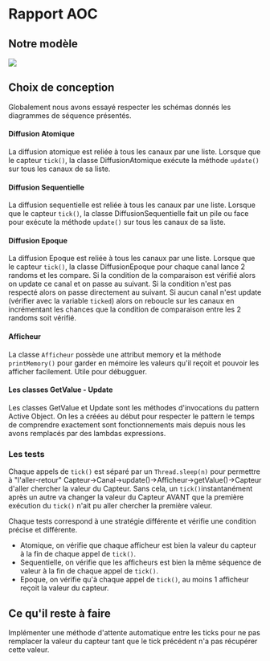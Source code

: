 # Rapport  AOC

## Notre modèle

![](https://i.imgur.com/r2QE7HM.png)


## Choix de conception

Globalement nous avons essayé respecter les schémas donnés les diagrammes de séquence présentés.

#### Diffusion Atomique

La diffusion atomique est reliée à tous les canaux par une liste. Lorsque que le capteur ```tick()```, la classe DiffusionAtomique exécute la méthode ```update()``` sur tous les canaux de sa liste.

#### Diffusion Sequentielle

La diffusion sequentielle est reliée à tous les canaux par une liste. Lorsque que le capteur ```tick()```, la classe DiffusionSequentielle fait un pile ou face pour exécute la méthode ```update()``` sur tous les canaux de sa liste.

#### Diffusion Epoque

La diffusion Epoque est reliée à tous les canaux par une liste. Lorsque que le capteur ```tick()```, la classe DiffusionEpoque pour chaque canal lance 2 randoms et les compare. Si la condition de la comparaison est vérifié alors on update ce canal et on passe au suivant. Si la condition n'est pas respecté alors on passe directement au suivant.
Si aucun canal n'est update (vérifier avec la variable ```ticked```) alors on reboucle sur les canaux en incrémentant les chances que la condition de comparaison entre les 2 randoms soit vérifié.
#### Afficheur

La classe ```Afficheur``` possède une attribut memory et la méthode ```printMemory()``` pour garder en mémoire les valeurs qu'il reçoit et pouvoir les afficher facilement. Utile pour débugguer.

#### Les classes GetValue - Update

Les classes GetValue et Update sont les méthodes d'invocations du pattern Active Object. On les a créées au début pour respecter le pattern le temps de comprendre exactement sont fonctionnements mais depuis nous les avons remplacés par des lambdas expressions.


### Les tests

Chaque appels de ```tick()``` est séparé par un ```Thread.sleep(n)``` pour permettre à "l'aller-retour"  Capteur->Canal->update()->Afficheur->getValue()->Capteur d'aller chercher la valeur du Capteur. Sans cela, un ```tick()```instantanément après un autre va changer la valeur du Capteur AVANT que la première exécution du ```tick()``` n'ait pu aller chercher la première valeur.

Chaque tests correspond à une stratégie différente et vérifie une condition précise et différente.

* Atomique, on vérifie que chaque afficheur est bien la valeur du capteur à la fin de chaque appel de ```tick()```.
* Sequentielle, on vérifie que les afficheurs est bien la même séquence de valeur à la fin de chaque appel de ```tick()```.
* Epoque, on vérifie qu'à chaque appel de ```tick()```, au moins 1 afficheur reçoit la valeur du capteur.

## Ce qu'il reste à faire

Implémenter une méthode d'attente automatique entre les ticks pour ne pas remplacer la valeur du capteur tant que le tick précédent n'a pas récupérer cette valeur.
